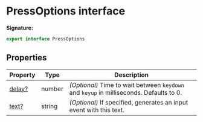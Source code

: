 # PressOptions interface

**Signature:**

```typescript
export interface PressOptions
```

## Properties

| Property                                    | Type   | Description                                                                                                        |
| ------------------------------------------- | ------ | ------------------------------------------------------------------------------------------------------------------ |
| [delay?](./puppeteer.pressoptions.delay.md) | number | <i>(Optional)</i> Time to wait between <code>keydown</code> and <code>keyup</code> in milliseconds. Defaults to 0. |
| [text?](./puppeteer.pressoptions.text.md)   | string | <i>(Optional)</i> If specified, generates an input event with this text.                                           |

